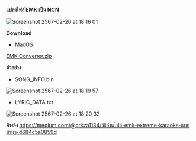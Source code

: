 **แปลงไฟล์ EMK เป็น NCN**

![Screenshot 2567-02-26 at 18 16 01](https://github.com/O-RGB/emk-to-ncn/assets/54633251/c89a658b-0399-4762-a99a-885f0629f3e8)


**Download**
- MacOS
  
[EMK Converter.zip](https://github.com/O-RGB/emk-to-ncn/files/14403876/EMK.Converter.zip)


**ตัวอย่าง**

- SONG_INFO.bin
  
![Screenshot 2567-02-26 at 18 19 57](https://github.com/O-RGB/emk-to-ncn/assets/54633251/e5b8f03a-740c-42f5-b159-77bf4726486d)
- LYRIC_DATA.txt
  
![Screenshot 2567-02-26 at 18 20 32](https://github.com/O-RGB/emk-to-ncn/assets/54633251/974879a2-4ca5-4ba2-b070-4b60f74431bb)


**อ้างอิง**
https://medium.com/@crkza1134/วิธีอ่านไฟล์-emk-extreme-karaoke-แบบบ้านๆ-d684c5a0859d

